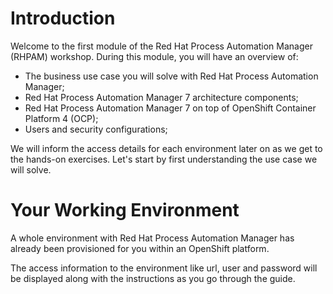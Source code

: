 # Introduction

Welcome to the first module of the Red Hat Process Automation Manager (RHPAM) workshop. During this module, you will have an overview of:

- The business use case you will solve with Red Hat Process Automation Manager;
- Red Hat Process Automation Manager 7 architecture components;
- Red Hat Process Automation Manager 7 on top of OpenShift Container Platform 4 (OCP);
- Users and security configurations;

We will inform the access details for each environment later on as we get to the hands-on exercises. Let's start by first understanding the use case we will solve.

# Your Working Environment

A whole environment with Red Hat Process Automation Manager has already been provisioned for you within an OpenShift platform.

The access information to the environment like url, user and password will be displayed along with the instructions as you go through the guide.
